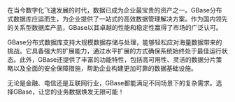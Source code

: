 在当今数字化飞速发展的时代，数据已成为企业最宝贵的资产之一。GBase分布式数据库应运而生，为企业提供了一站式的高效数据管理解决方案。作为国内领先的关系型数据库产品，GBase以其卓越的性能和稳定性赢得了市场的广泛认可。

GBase分布式数据库支持大规模数据存储与处理，能够轻松应对海量数据带来的挑战。它具备强大的扩展能力，通过水平扩展的方式确保系统始终处于最佳运行状态。此外，GBase还提供了丰富的功能特性，包括高可用性、灵活的数据分片策略以及全面的安全保障措施，帮助企业构建更加可靠的数据基础设施。

无论是金融、电信还是互联网行业，GBase都能满足不同场景下的复杂需求。选择GBase，让您的业务数据焕发无限可能！